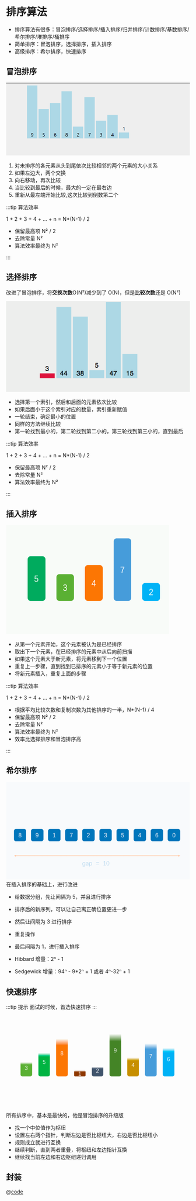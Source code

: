# 排序算法

- 排序算法有很多：冒泡排序/选择排序/插入排序/归并排序/计数排序/基数排序/希尔排序/堆排序/桶排序
- 简单排序：冒泡排序，选择排序，插入排序
- 高级排序：希尔排序，快速排序

## 冒泡排序

![冒泡排序](./bubble-sort.gif)

1. 对未排序的各元素从头到尾依次比较相邻的两个元素的大小关系
2. 如果左边大，两个交换
3. 向右移动，再次比较
4. 当比较到最后的时候，最大的一定在最右边
5. 重新从最左端开始比较,这次比较到倒数第二个

:::tip 算法效率

1 + 2 + 3 + 4 + ... + n = N\*(N-1) / 2

- 保留最高项 N² / 2
- 去除常量 N²
- 算法效率最终为 N²

:::

## 选择排序

改进了冒泡排序，将**交换次数**O(N²)减少到了 O(N)，但是**比较次数**还是 O(N²)

![选择排序](./selection-sort.gif)

- 选择第一个索引，然后和后面的元素依次比较
- 如果后面小于这个索引对应的数量，索引重新赋值
- 一轮结束，确定最小的位置
- 同样的方法继续比较
- 第一轮找到最小的，第二轮找到第二小的，第三轮找到第三小的，直到最后

:::tip 算法效率

1 + 2 + 3 + 4 + ... + n = N\*(N-1) / 2

- 保留最高项 N² / 2
- 去除常量 N²
- 算法效率最终为 N²

:::

## 插入排序

![选择排序](./insertion-sort.gif)

- 从第一个元素开始，这个元素被认为是已经排序
- 取出下一个元素，在已经排序的元素中从后向前扫描
- 如果这个元素大于新元素，将元素移到下一个位置
- 重复上一步骤，直到找到已排序的元素小于等于新元素的位置
- 将新元素插入，重复上面的步骤

:::tip 算法效率

1 + 2 + 3 + 4 + ... + n = N\*(N-1) / 2

- 根据平均比较次数和复制次数为其他排序的一半，N\*(N-1) / 4
- 保留最高项 N² / 2
- 去除常量 N²
- 算法效率最终为 N²
- 效率比选择排序和冒泡排序高

:::

## 希尔排序

![希尔排序](./shell-sort.gif)
在插入排序的基础上，进行改进

- 给数据分组，先让间隔为 5，并且进行排序
- 排序后的新序列，可以让自己离正确位置更进一步
- 然后让间隔为 3 进行排序
- 重复操作
- 最后间隔为 1，进行插入排序

- Hibbard 增量：2ⁿ - 1
- Sedgewick 增量：94ⁿ - 9\*2ⁿ + 1 或者 4ⁿ-32ⁿ + 1

## 快速排序

:::tip 提示
面试的时候，首选快速排序
:::

![快速排序](./quick-sort.gif)
所有排序中，基本是最快的，他是冒泡排序的升级版

- 找一个中位值作为枢纽
- 设置左右两个指针，判断左边是否比枢纽大，右边是否比枢纽小
- 规则成立就进行互换
- 继续判断，直到两者重叠，将枢纽和左边指针互换
- 继续找当前左边和右边枢纽递归调用

## 封装

@[code](./ArrayList.js)
